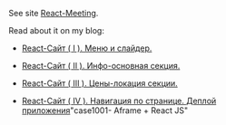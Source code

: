 See site [React-Meeting](http://adjoining-manager.surge.sh/).

Read about it on my blog:
* [React-Сайт ( I ). Меню и слайдер.](https://abcinblog.blogspot.com/2019/05/react-i.html)

* [React-Сайт ( II ). Инфо-основная секция.](https://abcinblog.blogspot.com/2019/05/react-ii.html)

* [React-Сайт ( III ). Цены-локация секции.](https://abcinblog.blogspot.com/2019/06/react-iii.html)

* [React-Сайт ( IV ). Навигация по странице. Деплой приложения](https://abcinblog.blogspot.com/2019/06/react-iv.html)"case1001- Aframe + React JS" 
